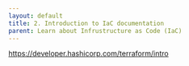 ```yaml
---
layout: default
title: 2. Introduction to IaC documentation
parent: Learn about Infrustructure as Code (IaC)
---
```


https://developer.hashicorp.com/terraform/intro

